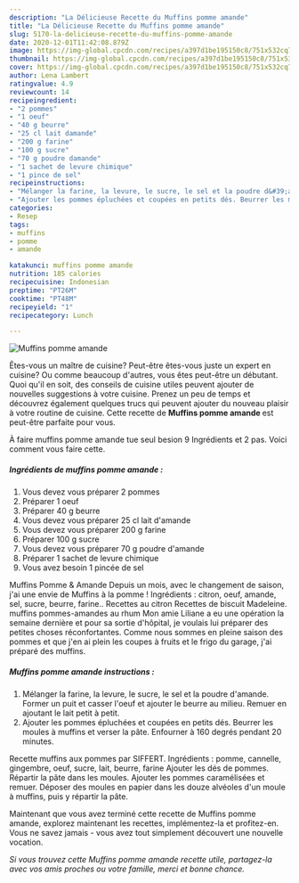 ```yaml
---
description: "La Délicieuse Recette du Muffins pomme amande"
title: "La Délicieuse Recette du Muffins pomme amande"
slug: 5170-la-delicieuse-recette-du-muffins-pomme-amande
date: 2020-12-01T11:42:08.879Z
image: https://img-global.cpcdn.com/recipes/a397d1be195150c8/751x532cq70/muffins-pomme-amande-photo-principale-de-la-recette.jpg
thumbnail: https://img-global.cpcdn.com/recipes/a397d1be195150c8/751x532cq70/muffins-pomme-amande-photo-principale-de-la-recette.jpg
cover: https://img-global.cpcdn.com/recipes/a397d1be195150c8/751x532cq70/muffins-pomme-amande-photo-principale-de-la-recette.jpg
author: Lena Lambert
ratingvalue: 4.9
reviewcount: 14
recipeingredient:
- "2 pommes"
- "1 oeuf"
- "40 g beurre"
- "25 cl lait damande"
- "200 g farine"
- "100 g sucre"
- "70 g poudre damande"
- "1 sachet de levure chimique"
- "1 pince de sel"
recipeinstructions:
- "Mélanger la farine, la levure, le sucre, le sel et la poudre d&#39;amande. Former un puit et casser l&#39;oeuf et ajouter le beurre au milieu. Remuer en ajoutant le lait petit à petit."
- "Ajouter les pommes épluchées et coupées en petits dés. Beurrer les moules à muffins et verser la pâte. Enfourner à 160 degrés pendant 20 minutes."
categories:
- Resep
tags:
- muffins
- pomme
- amande

katakunci: muffins pomme amande 
nutrition: 185 calories
recipecuisine: Indonesian
preptime: "PT26M"
cooktime: "PT48M"
recipeyield: "1"
recipecategory: Lunch

---
```



![Muffins pomme amande](https://img-global.cpcdn.com/recipes/a397d1be195150c8/751x532cq70/muffins-pomme-amande-photo-principale-de-la-recette.jpg)

Êtes-vous un maître de cuisine? Peut-être êtes-vous juste un expert en cuisine? Ou comme beaucoup d'autres, vous êtes peut-être un débutant. Quoi qu'il en soit, des conseils de cuisine utiles peuvent ajouter de nouvelles suggestions à votre cuisine. Prenez un peu de temps et découvrez également quelques trucs qui peuvent ajouter du nouveau plaisir à votre routine de cuisine. Cette recette de <strong> Muffins pomme amande </strong> est peut-être parfaite pour vous.

<!--inarticleads1-->

À faire muffins pomme amande tue seul besion 9 Ingrédients et 2 pas. Voici comment vous faire cette.

##### Ingrédients de muffins pomme amande :

1. Vous devez vous préparer 2 pommes
1. Préparer 1 oeuf
1. Préparer 40 g beurre
1. Vous devez vous préparer 25 cl lait d&#39;amande
1. Vous devez vous préparer 200 g farine
1. Préparer 100 g sucre
1. Vous devez vous préparer 70 g poudre d&#39;amande
1. Préparer 1 sachet de levure chimique
1. Vous avez besoin 1 pincée de sel


Muffins Pomme &amp; Amande Depuis un mois, avec le changement de saison, j&#39;ai une envie de Muffins à la pomme ! Ingrédients : citron, oeuf, amande, sel, sucre, beurre, farine.. Recettes au citron Recettes de biscuit Madeleine. muffins pommes-amandes au rhum Mon amie Liliane a eu une opération la semaine dernière et pour sa sortie d&#39;hôpital, je voulais lui préparer des petites choses réconfortantes. Comme nous sommes en pleine saison des pommes et que j&#39;en ai plein les coupes à fruits et le frigo du garage, j&#39;ai préparé des muffins. 

<!--inarticleads2-->

##### Muffins pomme amande instructions :

1. Mélanger la farine, la levure, le sucre, le sel et la poudre d&#39;amande. Former un puit et casser l&#39;oeuf et ajouter le beurre au milieu. Remuer en ajoutant le lait petit à petit.
1. Ajouter les pommes épluchées et coupées en petits dés. Beurrer les moules à muffins et verser la pâte. Enfourner à 160 degrés pendant 20 minutes.


Recette muffins aux pommes par SIFFERT. Ingrédients : pomme, cannelle, gingembre, oeuf, sucre, lait, beurre, farine Ajouter les dés de pommes. Répartir la pâte dans les moules. Ajouter les pommes caramélisées et remuer. Déposer des moules en papier dans les douze alvéoles d&#39;un moule à muffins, puis y répartir la pâte. 

<!--inarticleads1-->

<p>
Maintenant que vous avez terminé cette recette de Muffins pomme amande, explorez maintenant les recettes, implémentez-la et profitez-en. Vous ne savez jamais - vous avez tout simplement découvert une nouvelle vocation.
</p>

<p>
<i>Si vous trouvez cette Muffins pomme amande recette utile, partagez-la avec vos amis proches ou votre famille, merci et bonne chance.</i>
</p>
